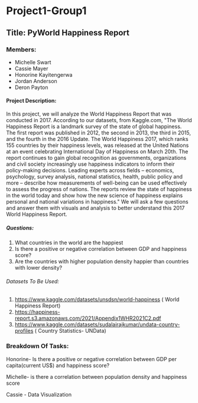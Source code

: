 # Project1-Group1

## Title: PyWorld Happiness Report

### Members:
- Michelle Swart
- Cassie Mayer
- Honorine Kayitengerwa
- Jordan Anderson
- Deron Payton

#### Project Description:
In this project, we will analyze the World Happiness Report that was conducted in 2017. According to our datasets, from Kaggle.com, "The World Happiness Report is a landmark survey of the state of global happiness. The first report was published in 2012, the second in 2013, the third in 2015, and the fourth in the 2016 Update. The World Happiness 2017, which ranks 155 countries by their happiness levels, was released at the United Nations at an event celebrating International Day of Happiness on March 20th. The report continues to gain global recognition as governments, organizations and civil society increasingly use happiness indicators to inform their policy-making decisions. Leading experts across fields – economics, psychology, survey analysis, national statistics, health, public policy and more – describe how measurements of well-being can be used effectively to assess the progress of nations. The reports review the state of happiness in the world today and show how the new science of happiness explains personal and national variations in happiness."
We will ask a few questions and answer them with visuals and analysis to better understand this 2017 World Happiness Report.

##### Questions:
1. What countries in the world are the happiest
2. Is there a positive or negative correlation between GDP and happiness score?
3. Are the countries with higher population density happier than countries with lower density?

###### Datasets To Be Used: 
1. https://www.kaggle.com/datasets/unsdsn/world-happiness  ( World Happiness Report)
2. https://happiness-report.s3.amazonaws.com/2021/Appendix1WHR2021C2.pdf
3. https://www.kaggle.com/datasets/sudalairajkumar/undata-country-profiles ( Country Statistics- UNData)

### Breakdown Of Tasks:
 Honorine- Is there a positive or negative correlation between GDP per capita(current US$) and happiness score?

Michelle- is there a correlation between population density and happiness score

Cassie - Data Visualization 
